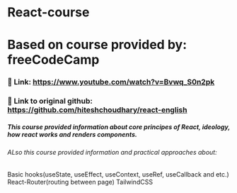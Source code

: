 # React-course
# Based on course provided by: **freeCodeCamp**
 ### 🔗 Link: https://www.youtube.com/watch?v=Bvwq_S0n2pk
 ### 🔗 Link to original github: https://github.com/hiteshchoudhary/react-english

##### This course provided information about core principes of React, ideology, how react works and renders components.
###### ALso this course provided information and practical approaches about: 
Basic hooks(useState, useEffect, useContext, useRef, useCallback and etc.)
React-Router(routing between page) 
TailwindCSS
